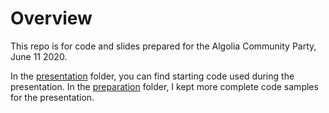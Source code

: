 # Overview

This repo is for code and slides prepared for the Algolia Community Party, June 11 2020.

In the [presentation](https://github.com/dmitryvinn/algolia-docusaurus-event/tree/master/presentation) folder, you can find starting code used during the presentation.
In the [preparation](https://github.com/dmitryvinn/algolia-docusaurus-event/tree/master/preparation) folder, I kept more complete code samples for the presentation.